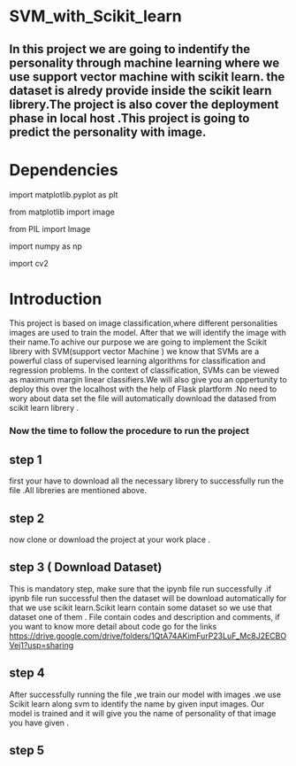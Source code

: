 # SVM_with_Scikit_learn
## In this project we are going to indentify the personality through machine learning where we use support vector machine with scikit learn. the dataset is alredy provide inside the scikit learn librery.The project is also cover the  deployment phase in local host .This project is going to  predict the personality with image.

# Dependencies
import matplotlib.pyplot as plt

from matplotlib import image


from PIL import Image


import numpy as np


import cv2 


# Introduction 

This project is based on image classification,where different personalities images are used to train the model. After that we will identify the image with their name.To achive our purpose we are going to implement the Scikit librery with SVM(support vector Machine )
we know that SVMs are a powerful class of supervised learning algorithms for classification and regression problems. In the context of classification, SVMs can be viewed as maximum margin linear classifiers.We will also give you an oppertunity to deploy this over the localhost with the help of Flask plartform .No need to wory about data set the file will automatically download the datased from scikit learn librery .

### Now the time to follow the procedure to run the project

## step 1 
first your have to download all the necessary librery to successfully run the file .All libreries are mentioned above.

## step 2
now clone or download  the project at your work place .

## step 3 ( Download Dataset)
This is mandatory step, make sure that the ipynb file run successfully .if ipynb file run successful then the dataset will be download automatically for that we use scikit learn.Scikit learn contain some dataset so we use that dataset one of them . File contain codes and description and comments, if you want to know more detail about code go for the links
 https://drive.google.com/drive/folders/1QtA74AKimFurP23LuF_Mc8J2ECBOVej1?usp=sharing

## step 4
After successfully running the file ,we train our model with images .we use Scikit learn along svm to identify the name by given input images. Our model is trained and it will give you the name of personality of that image you have given .
## step 5

